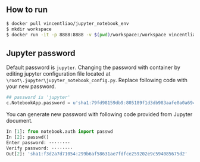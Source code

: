 ## How to run

```sh
$ docker pull vincentliao/jupyter_notebook_env
$ mkdir workspace
$ docker run -it -p 8888:8888 -v $(pwd)/workspace:/workspace vincentliao/jupyter_notebook_env
```

## Jupyter password

Default password is `jupyter`. Changing the password with container by editing jupyter configuration file located at `\root\.jupyter\jupyter_notebook_config.py`. Replace following code with your new password.

```python
## password is 'jupyter'
c.NotebookApp.password = u'sha1:79fd98159db9:805189f1d3db983aafe0a0a69463c7f31f39e641'
```

You can generate new password with following code provided from Jupyter document.

```python
In [1]: from notebook.auth import passwd
In [2]: passwd()
Enter password: ········
Verify password: ········
Out[2]: 'sha1:f3d2a7d71054:299b6af58631ae7fdfce259202e9c594085675d2'
```
